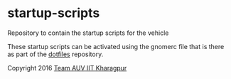 # startup-scripts

Repository to contain the startup scripts for the vehicle

These startup scripts can be activated using the gnomerc file
that is there as part of the [dotfiles](https://github.com/auviitkgp/dotfiles)
repository.

Copyright 2016 [Team AUV IIT Kharagpur](http://auviitkgp.github.io)
